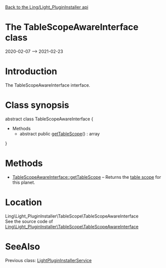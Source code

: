 [Back to the Ling/Light_PluginInstaller api](https://github.com/lingtalfi/Light_PluginInstaller/blob/master/doc/api/Ling/Light_PluginInstaller.md)



The TableScopeAwareInterface class
================
2020-02-07 --> 2021-02-23






Introduction
============

The TableScopeAwareInterface interface.



Class synopsis
==============


abstract class <span class="pl-k">TableScopeAwareInterface</span>  {

- Methods
    - abstract public [getTableScope](https://github.com/lingtalfi/Light_PluginInstaller/blob/master/doc/api/Ling/Light_PluginInstaller/TableScope/TableScopeAwareInterface/getTableScope.md)() : array

}






Methods
==============

- [TableScopeAwareInterface::getTableScope](https://github.com/lingtalfi/Light_PluginInstaller/blob/master/doc/api/Ling/Light_PluginInstaller/TableScope/TableScopeAwareInterface/getTableScope.md) &ndash; Returns the [table scope](https://github.com/lingtalfi/TheBar/blob/master/discussions/table-scope.md) for this planet.





Location
=============
Ling\Light_PluginInstaller\TableScope\TableScopeAwareInterface<br>
See the source code of [Ling\Light_PluginInstaller\TableScope\TableScopeAwareInterface](https://github.com/lingtalfi/Light_PluginInstaller/blob/master/TableScope/TableScopeAwareInterface.php)



SeeAlso
==============
Previous class: [LightPluginInstallerService](https://github.com/lingtalfi/Light_PluginInstaller/blob/master/doc/api/Ling/Light_PluginInstaller/Service/LightPluginInstallerService.md)<br>
